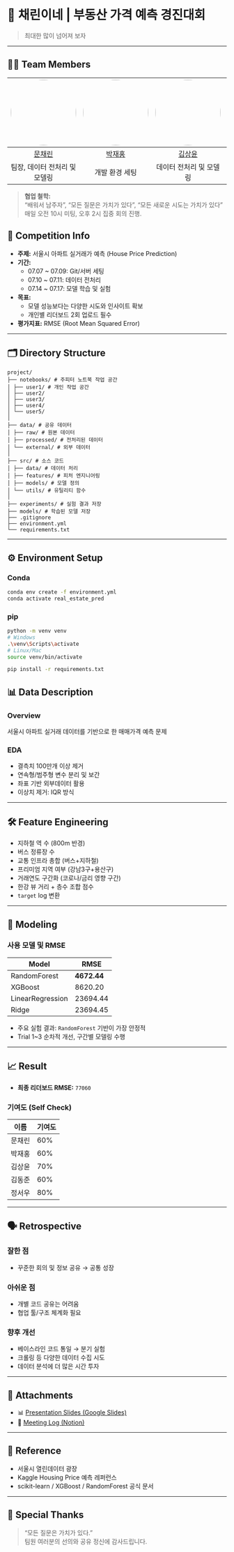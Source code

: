 # 🏡 채린이네 | 부동산 가격 예측 경진대회

> 최대한 많이 넘어져 보자

---

## 🧑‍💻 Team Members

| <img src="https://avatars.githubusercontent.com/u/213385368?v=4" width="150" style="border-radius:50%;"> | <img src="https://avatars.githubusercontent.com/u/66048976?v=4" width="150" style="border-radius:50%;">  | <img src="https://avatars.githubusercontent.com/u/162023876?v=4" width="150" style="border-radius:50%;"> | <img src="https://avatars.githubusercontent.com/u/213417897?v=4" width="150" style="border-radius:50%;"> | <img src="https://avatars.githubusercontent.com/u/213385147?v=4" width="150" style="border-radius:50%;"> |
| :--------------------------------------------------------------: | :--------------------------------------------------------------: | :--------------------------------------------------------------: | :--------------------------------------------------------------: | :--------------------------------------------------------------: |
|            [문채린](https://github.com/CHAERINMOON)             |            [박재홍](https://github.com/woghd8503)             |            [김상윤](https://github.com/94KSY)             |            [김동준](https://github.com/rafiki3816)             |            [정서우](https://github.com/Seowoo-C)             |
|                            팀장, 데이터 전처리 및 모델링                             |                            개발 환경 세팅                             |                            데이터 전처리 및 모델링                             |                            데이터 전처리 및 모델링                             |                            데이터 전처리 및 모델링                             |
> **협업 철학:**  
> “배워서 남주자”, “모든 질문은 가치가 있다”, “모든 새로운 시도는 가치가 있다”  
> 매일 오전 10시 미팅, 오후 2시 집중 회의 진행.

## 📅 Competition Info

- **주제:** 서울시 아파트 실거래가 예측 (House Price Prediction)
- **기간:**  
  - 07.07 ~ 07.09: Git/서버 세팅  
  - 07.10 ~ 07.11: 데이터 전처리  
  - 07.14 ~ 07.17: 모델 학습 및 실험
- **목표:**  
  - 모델 성능보다는 다양한 시도와 인사이트 확보  
  - 개인별 리더보드 2회 업로드 필수
- **평가지표:** RMSE (Root Mean Squared Error)

---

## 🗂️ Directory Structure
```
project/
├── notebooks/ # 주피터 노트북 작업 공간
│ ├── user1/ # 개인 작업 공간
│ ├── user2/
│ ├── user3/
│ ├── user4/
│ └── user5/
│
├── data/ # 공유 데이터
│ ├── raw/ # 원본 데이터
│ ├── processed/ # 전처리된 데이터
│ └── external/ # 외부 데이터
│
├── src/ # 소스 코드
│ ├── data/ # 데이터 처리
│ ├── features/ # 피처 엔지니어링
│ ├── models/ # 모델 정의
│ └── utils/ # 유틸리티 함수
│
├── experiments/ # 실험 결과 저장
├── models/ # 학습된 모델 저장
├── .gitignore
├── environment.yml
└── requirements.txt
```



---

## ⚙️ Environment Setup

### Conda
```bash
conda env create -f environment.yml
conda activate real_estate_pred
```
### pip
```bash
python -m venv venv
# Windows
.\venv\Scripts\activate
# Linux/Mac
source venv/bin/activate

pip install -r requirements.txt
```
## 📊 Data Description

### Overview
서울시 아파트 실거래 데이터를 기반으로 한 매매가격 예측 문제

### EDA
- 결측치 100만개 이상 제거
- 연속형/범주형 변수 분리 및 보간
- 좌표 기반 외부데이터 활용
- 이상치 제거: IQR 방식

---

## 🛠️ Feature Engineering

- 지하철 역 수 (800m 반경)
- 버스 정류장 수
- 교통 인프라 총합 (버스+지하철)
- 프리미엄 지역 여부 (강남3구+용산구)
- 거래연도 구간화 (코로나/금리 영향 구간)
- 한강 뷰 거리 + 층수 조합 점수
- `target` log 변환

---

## 🤖 Modeling

### 사용 모델 및 RMSE

| Model             | RMSE       |
|------------------|------------|
| RandomForest      | **4672.44** |
| XGBoost           | 8620.20    |
| LinearRegression  | 23694.44   |
| Ridge             | 23694.45   |

- 주요 실험 결과: `RandomForest` 기반이 가장 안정적
- Trial 1~3 순차적 개선, 구간별 모델링 수행

---

## 📈 Result

- **최종 리더보드 RMSE:** `77060`

### 기여도 (Self Check)
| 이름     | 기여도 |
|--------|--------|
| 문채린 | 60%    |
| 박재홍 | 60%    |
| 김상윤 | 70%    |
| 김동준 | 60%    |
| 정서우 | 80%    |

---

## 🗣️ Retrospective

### 잘한 점
- 꾸준한 회의 및 정보 공유 → 공통 성장

### 아쉬운 점
- 개별 코드 공유는 어려움
- 협업 툴/구조 체계화 필요

### 향후 개선
- 베이스라인 코드 통일 → 분기 실험
- 크롤링 등 다양한 데이터 수집 시도
- 데이터 분석에 더 많은 시간 투자

---

## 📎 Attachments

- 📊 [Presentation Slides (Google Slides)](https://docs.google.com/presentation/d/1goCK9XeZ8y0_F8VlcFVUV3L5twD3pttG/edit?slide=id.p35#slide=id.p35)
- 📒 [Meeting Log (Notion)](https://www.notion.so/21d40cb3731d819e8f6acab053dfcf3c?v=21d40cb3731d81508fdb000ca3e68674)

---

## 🔗 Reference

- 서울시 열린데이터 광장  
- Kaggle Housing Price 예측 레퍼런스  
- scikit-learn / XGBoost / RandomForest 공식 문서  

---

## 🙏 Special Thanks

> “모든 질문은 가치가 있다.”  
> 팀원 여러분의 선의와 공유 정신에 감사드립니다.
